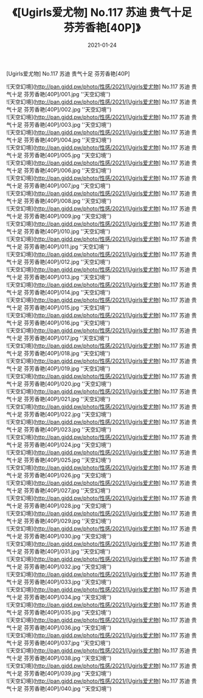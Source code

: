 ﻿---
layout: post
title:  《[Ugirls爱尤物] No.117 苏迪 贵气十足 芬芳香艳[40P]》
date:   2021-01-24
img: http://pan.gjdd.pw/photo/性感/2021/[Ugirls爱尤物] No.117 苏迪 贵气十足 芬芳香艳[40P]/000.jpg
categories: [美女, 性感, 泳衣]
---

[Ugirls爱尤物] No.117 苏迪 贵气十足 芬芳香艳[40P]



![天空幻境](http://pan.gjdd.pw/photo/性感/2021/[Ugirls爱尤物] No.117 苏迪 贵气十足 芬芳香艳[40P]/001.jpg ''天空幻境'') <br>
![天空幻境](http://pan.gjdd.pw/photo/性感/2021/[Ugirls爱尤物] No.117 苏迪 贵气十足 芬芳香艳[40P]/002.jpg ''天空幻境'') <br>
![天空幻境](http://pan.gjdd.pw/photo/性感/2021/[Ugirls爱尤物] No.117 苏迪 贵气十足 芬芳香艳[40P]/003.jpg ''天空幻境'') <br>
![天空幻境](http://pan.gjdd.pw/photo/性感/2021/[Ugirls爱尤物] No.117 苏迪 贵气十足 芬芳香艳[40P]/004.jpg ''天空幻境'') <br>
![天空幻境](http://pan.gjdd.pw/photo/性感/2021/[Ugirls爱尤物] No.117 苏迪 贵气十足 芬芳香艳[40P]/005.jpg ''天空幻境'') <br>
![天空幻境](http://pan.gjdd.pw/photo/性感/2021/[Ugirls爱尤物] No.117 苏迪 贵气十足 芬芳香艳[40P]/006.jpg ''天空幻境'') <br>
![天空幻境](http://pan.gjdd.pw/photo/性感/2021/[Ugirls爱尤物] No.117 苏迪 贵气十足 芬芳香艳[40P]/007.jpg ''天空幻境'') <br>
![天空幻境](http://pan.gjdd.pw/photo/性感/2021/[Ugirls爱尤物] No.117 苏迪 贵气十足 芬芳香艳[40P]/008.jpg ''天空幻境'') <br>
![天空幻境](http://pan.gjdd.pw/photo/性感/2021/[Ugirls爱尤物] No.117 苏迪 贵气十足 芬芳香艳[40P]/009.jpg ''天空幻境'') <br>
![天空幻境](http://pan.gjdd.pw/photo/性感/2021/[Ugirls爱尤物] No.117 苏迪 贵气十足 芬芳香艳[40P]/010.jpg ''天空幻境'') <br>
![天空幻境](http://pan.gjdd.pw/photo/性感/2021/[Ugirls爱尤物] No.117 苏迪 贵气十足 芬芳香艳[40P]/011.jpg ''天空幻境'') <br>
![天空幻境](http://pan.gjdd.pw/photo/性感/2021/[Ugirls爱尤物] No.117 苏迪 贵气十足 芬芳香艳[40P]/012.jpg ''天空幻境'') <br>
![天空幻境](http://pan.gjdd.pw/photo/性感/2021/[Ugirls爱尤物] No.117 苏迪 贵气十足 芬芳香艳[40P]/013.jpg ''天空幻境'') <br>
![天空幻境](http://pan.gjdd.pw/photo/性感/2021/[Ugirls爱尤物] No.117 苏迪 贵气十足 芬芳香艳[40P]/014.jpg ''天空幻境'') <br>
![天空幻境](http://pan.gjdd.pw/photo/性感/2021/[Ugirls爱尤物] No.117 苏迪 贵气十足 芬芳香艳[40P]/015.jpg ''天空幻境'') <br>
![天空幻境](http://pan.gjdd.pw/photo/性感/2021/[Ugirls爱尤物] No.117 苏迪 贵气十足 芬芳香艳[40P]/016.jpg ''天空幻境'') <br>
![天空幻境](http://pan.gjdd.pw/photo/性感/2021/[Ugirls爱尤物] No.117 苏迪 贵气十足 芬芳香艳[40P]/017.jpg ''天空幻境'') <br>
![天空幻境](http://pan.gjdd.pw/photo/性感/2021/[Ugirls爱尤物] No.117 苏迪 贵气十足 芬芳香艳[40P]/018.jpg ''天空幻境'') <br>
![天空幻境](http://pan.gjdd.pw/photo/性感/2021/[Ugirls爱尤物] No.117 苏迪 贵气十足 芬芳香艳[40P]/019.jpg ''天空幻境'') <br>
![天空幻境](http://pan.gjdd.pw/photo/性感/2021/[Ugirls爱尤物] No.117 苏迪 贵气十足 芬芳香艳[40P]/020.jpg ''天空幻境'') <br>
![天空幻境](http://pan.gjdd.pw/photo/性感/2021/[Ugirls爱尤物] No.117 苏迪 贵气十足 芬芳香艳[40P]/021.jpg ''天空幻境'') <br>
![天空幻境](http://pan.gjdd.pw/photo/性感/2021/[Ugirls爱尤物] No.117 苏迪 贵气十足 芬芳香艳[40P]/022.jpg ''天空幻境'') <br>
![天空幻境](http://pan.gjdd.pw/photo/性感/2021/[Ugirls爱尤物] No.117 苏迪 贵气十足 芬芳香艳[40P]/023.jpg ''天空幻境'') <br>
![天空幻境](http://pan.gjdd.pw/photo/性感/2021/[Ugirls爱尤物] No.117 苏迪 贵气十足 芬芳香艳[40P]/024.jpg ''天空幻境'') <br>
![天空幻境](http://pan.gjdd.pw/photo/性感/2021/[Ugirls爱尤物] No.117 苏迪 贵气十足 芬芳香艳[40P]/025.jpg ''天空幻境'') <br>
![天空幻境](http://pan.gjdd.pw/photo/性感/2021/[Ugirls爱尤物] No.117 苏迪 贵气十足 芬芳香艳[40P]/026.jpg ''天空幻境'') <br>
![天空幻境](http://pan.gjdd.pw/photo/性感/2021/[Ugirls爱尤物] No.117 苏迪 贵气十足 芬芳香艳[40P]/027.jpg ''天空幻境'') <br>
![天空幻境](http://pan.gjdd.pw/photo/性感/2021/[Ugirls爱尤物] No.117 苏迪 贵气十足 芬芳香艳[40P]/028.jpg ''天空幻境'') <br>
![天空幻境](http://pan.gjdd.pw/photo/性感/2021/[Ugirls爱尤物] No.117 苏迪 贵气十足 芬芳香艳[40P]/029.jpg ''天空幻境'') <br>
![天空幻境](http://pan.gjdd.pw/photo/性感/2021/[Ugirls爱尤物] No.117 苏迪 贵气十足 芬芳香艳[40P]/030.jpg ''天空幻境'') <br>
![天空幻境](http://pan.gjdd.pw/photo/性感/2021/[Ugirls爱尤物] No.117 苏迪 贵气十足 芬芳香艳[40P]/031.jpg ''天空幻境'') <br>
![天空幻境](http://pan.gjdd.pw/photo/性感/2021/[Ugirls爱尤物] No.117 苏迪 贵气十足 芬芳香艳[40P]/032.jpg ''天空幻境'') <br>
![天空幻境](http://pan.gjdd.pw/photo/性感/2021/[Ugirls爱尤物] No.117 苏迪 贵气十足 芬芳香艳[40P]/033.jpg ''天空幻境'') <br>
![天空幻境](http://pan.gjdd.pw/photo/性感/2021/[Ugirls爱尤物] No.117 苏迪 贵气十足 芬芳香艳[40P]/034.jpg ''天空幻境'') <br>
![天空幻境](http://pan.gjdd.pw/photo/性感/2021/[Ugirls爱尤物] No.117 苏迪 贵气十足 芬芳香艳[40P]/035.jpg ''天空幻境'') <br>
![天空幻境](http://pan.gjdd.pw/photo/性感/2021/[Ugirls爱尤物] No.117 苏迪 贵气十足 芬芳香艳[40P]/036.jpg ''天空幻境'') <br>
![天空幻境](http://pan.gjdd.pw/photo/性感/2021/[Ugirls爱尤物] No.117 苏迪 贵气十足 芬芳香艳[40P]/037.jpg ''天空幻境'') <br>
![天空幻境](http://pan.gjdd.pw/photo/性感/2021/[Ugirls爱尤物] No.117 苏迪 贵气十足 芬芳香艳[40P]/038.jpg ''天空幻境'') <br>
![天空幻境](http://pan.gjdd.pw/photo/性感/2021/[Ugirls爱尤物] No.117 苏迪 贵气十足 芬芳香艳[40P]/039.jpg ''天空幻境'') <br>
![天空幻境](http://pan.gjdd.pw/photo/性感/2021/[Ugirls爱尤物] No.117 苏迪 贵气十足 芬芳香艳[40P]/040.jpg ''天空幻境'') <br>